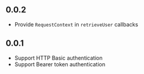 ## 0.0.2

- Provide `RequestContext` in `retrieveUser` callbacks

## 0.0.1

- Support HTTP Basic authentication
- Support Bearer token authentication